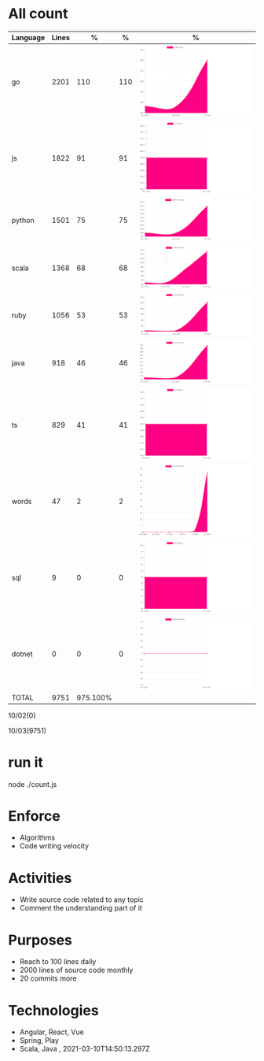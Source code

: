 # All count
|Language|Lines|%|%|%|
|----------|-------|--------|--------|--------|
|go|2201|110|110|![go](https://raw.githubusercontent.com/kapit4n/l-10000-dev/master/go.png)|
|js|1822|91|91|![js](https://raw.githubusercontent.com/kapit4n/l-10000-dev/master/js.png)|
|python|1501|75|75|![python](https://raw.githubusercontent.com/kapit4n/l-10000-dev/master/python.png)|
|scala|1368|68|68|![scala](https://raw.githubusercontent.com/kapit4n/l-10000-dev/master/scala.png)|
|ruby|1056|53|53|![ruby](https://raw.githubusercontent.com/kapit4n/l-10000-dev/master/ruby.png)|
|java|918|46|46|![java](https://raw.githubusercontent.com/kapit4n/l-10000-dev/master/java.png)|
|ts|829|41|41|![ts](https://raw.githubusercontent.com/kapit4n/l-10000-dev/master/ts.png)|
|words|47|2|2|![words](https://raw.githubusercontent.com/kapit4n/l-10000-dev/master/words.png)|
|sql|9|0|0|![sql](https://raw.githubusercontent.com/kapit4n/l-10000-dev/master/sql.png)|
|dotnet|0|0|0|![dotnet](https://raw.githubusercontent.com/kapit4n/l-10000-dev/master/dotnet.png)|
|TOTAL|9751|975.100%|
10/02(0)

10/03(9751)


# run it
node ./count.js
    
# Enforce
* Algorithms
* Code writing velocity

# Activities
* Write source code related to any topic
* Comment the understanding part of it
    
# Purposes
* Reach to 100 lines daily
* 2000 lines of source code monthly
* 20 commits more

# Technologies
* Angular, React, Vue
* Spring, Play
* Scala, Java
, 2021-03-10T14:50:13.297Z
